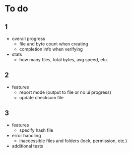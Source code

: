 # To do

## 1
- overall progress
  - file and byte count when creating
  - completion info when verifying
- stats
  - how many files, total bytes, avg speed, etc.

## 2
- features
  - report mode (output to file or no ui progress)
  - update checksum file

## 3
- features
  - specify hash file
- error handling
  - inaccessible files and folders (lock, permission, etc.)
- additional tests
